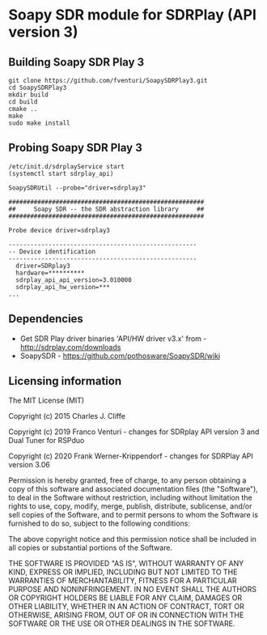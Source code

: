 # Soapy SDR module for SDRPlay (API version 3)

## Building Soapy SDR Play 3

```
git clone https://github.com/fventuri/SoapySDRPlay3.git
cd SoapySDRPlay3
mkdir build
cd build
cmake ..
make
sudo make install
```

## Probing Soapy SDR Play 3

```
/etc/init.d/sdrplayService start
(systemctl start sdrplay_api)

SoapySDRUtil --probe="driver=sdrplay3"

######################################################
##     Soapy SDR -- the SDR abstraction library     ##
######################################################

Probe device driver=sdrplay3

----------------------------------------------------
-- Device identification
----------------------------------------------------
  driver=SDRplay3
  hardware=**********
  sdrplay_api_api_version=3.010000
  sdrplay_api_hw_version=***
...
```


## Dependencies

* Get SDR Play driver binaries 'API/HW driver v3.x' from - http://sdrplay.com/downloads
* SoapySDR - https://github.com/pothosware/SoapySDR/wiki

## Licensing information

The MIT License (MIT)

Copyright (c) 2015 Charles J. Cliffe

Copyright (c) 2019 Franco Venturi - changes for SDRplay API version 3
                                    and Dual Tuner for RSPduo

Copyright (c) 2020 Frank Werner-Krippendorf - changes for SDRPlay API version 3.06

Permission is hereby granted, free of charge, to any person obtaining a copy
of this software and associated documentation files (the "Software"), to deal
in the Software without restriction, including without limitation the rights
to use, copy, modify, merge, publish, distribute, sublicense, and/or sell
copies of the Software, and to permit persons to whom the Software is
furnished to do so, subject to the following conditions:

The above copyright notice and this permission notice shall be included in
all copies or substantial portions of the Software.

THE SOFTWARE IS PROVIDED "AS IS", WITHOUT WARRANTY OF ANY KIND, EXPRESS OR
IMPLIED, INCLUDING BUT NOT LIMITED TO THE WARRANTIES OF MERCHANTABILITY,
FITNESS FOR A PARTICULAR PURPOSE AND NONINFRINGEMENT. IN NO EVENT SHALL THE
AUTHORS OR COPYRIGHT HOLDERS BE LIABLE FOR ANY CLAIM, DAMAGES OR OTHER
LIABILITY, WHETHER IN AN ACTION OF CONTRACT, TORT OR OTHERWISE, ARISING FROM,
OUT OF OR IN CONNECTION WITH THE SOFTWARE OR THE USE OR OTHER DEALINGS IN
THE SOFTWARE.

